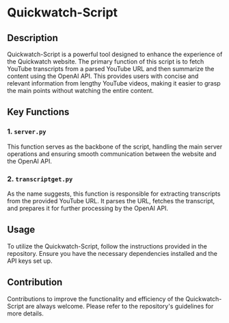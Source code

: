 # Quickwatch-Script

## Description
Quickwatch-Script is a powerful tool designed to enhance the experience of the Quickwatch website. The primary function of this script is to fetch YouTube transcripts from a parsed YouTube URL and then summarize the content using the OpenAI API. This provides users with concise and relevant information from lengthy YouTube videos, making it easier to grasp the main points without watching the entire content.

## Key Functions

### 1. `server.py`
This function serves as the backbone of the script, handling the main server operations and ensuring smooth communication between the website and the OpenAI API.

### 2. `transcriptget.py`
As the name suggests, this function is responsible for extracting transcripts from the provided YouTube URL. It parses the URL, fetches the transcript, and prepares it for further processing by the OpenAI API.

## Usage
To utilize the Quickwatch-Script, follow the instructions provided in the repository. Ensure you have the necessary dependencies installed and the API keys set up.

## Contribution
Contributions to improve the functionality and efficiency of the Quickwatch-Script are always welcome. Please refer to the repository's guidelines for more details.
